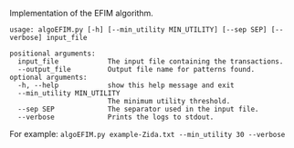 Implementation of the EFIM algorithm.

```
usage: algoEFIM.py [-h] [--min_utility MIN_UTILITY] [--sep SEP] [--verbose] input_file

positional arguments:
  input_file            The input file containing the transactions.
  --output_file         Output file name for patterns found.
optional arguments:
  -h, --help            show this help message and exit
  --min_utility MIN_UTILITY
                        The minimum utility threshold.
  --sep SEP             The separator used in the input file.
  --verbose             Prints the logs to stdout.
```
For example:
```algoEFIM.py example-Zida.txt --min_utility 30 --verbose ```
